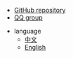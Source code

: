 - [GitHub repository](https://github.com/xiaofeiyu0723/ExVR)
- [QQ group](testtest)
* language
    * [中文](zh-cn/home.md)
    * [English](en/home.md)